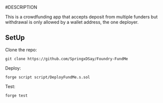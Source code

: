 #DESCRIPTION

This is a crowdfunding app that accepts deposit from multiple funders but withdrawal is only allowed by a wallet address, the one deployer.

## SetUp

Clone the repo:

```
git clone https://github.com/SpringxDSay/Foundry-FundMe
```

Deploy:

```
forge script script/DeployFundMe.s.sol
```

Test:

```
forge test
```
